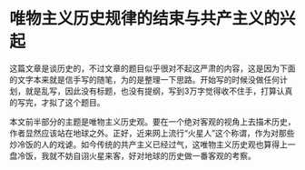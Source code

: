 # 唯物主义历史规律的结束与共产主义的兴起

这篇文章是谈历史的，不过文章的题目似乎很对不起这严肃的内容，这是因为下面的文字本来就是信手写的随笔，为的是整理一下思路。开始写的时候没做任何计划，就是乱写，因此没有标题，也没有提纲，写到3万字觉得收不住手，打算认真的写完，才拟了这个题目。

本文前半部分的主题是唯物主义历史观。要在一个绝对客观的视角上去描术历史，作者显然应该站在地球之外。正好，近来网上流行“火星人”这个称谓，作为对那些炒冷饭的人的戏谑。如今传统的共产主义已经过气，这唯物主义历史观也算得上一盘冷饭，我就不妨自诩火星来客，好对地球的历史做一番客观的考察。
